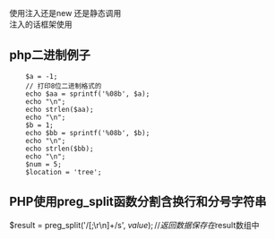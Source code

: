   
使用注入还是new 还是静态调用  
注入的话框架使用  
## php二进制例子
        $a = -1;
		// 打印8位二进制格式的
        echo $aa = sprintf('%08b', $a); 
        echo "\n";
        echo strlen($aa);
        echo "\n";
        $b = 1;
        echo $bb = sprintf('%08b', $b);
        echo "\n";
        echo strlen($bb);
        echo "\n";
        $num = 5;
        $location = 'tree';
## PHP使用preg_split函数分割含换行和分号字符串
$result = preg_split('/[;\r\n]+/s', $value);   // 返回数据保存在$result数组中  
